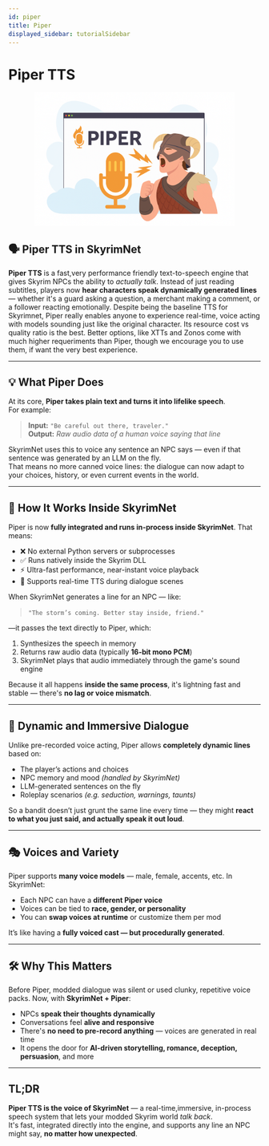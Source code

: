 ```yaml
---
id: piper
title: Piper
displayed_sidebar: tutorialSidebar
---
```


# Piper TTS

<p align="center">
  <img src="/img/piper.png" alt="piper" width="400"/>
</p>

## 🗣️ Piper TTS in SkyrimNet

**Piper TTS** is a fast,very performance friendly text-to-speech engine that gives Skyrim NPCs the ability to *actually talk*. Instead of just reading subtitles, players now **hear characters speak dynamically generated lines** — whether it's a guard asking a question, a merchant making a comment, or a follower reacting emotionally. Despite being the baseline TTS for Skyrimnet, Piper really enables anyone to experience real-time, voice acting with models sounding just like the original character. Its resource cost vs quality ratio is the best. Better options, like XTTs and Zonos come with much higher requeriments than Piper, though we encourage you to use them, if want the very best experience.

---

## 💡 What Piper Does

At its core, **Piper takes plain text and turns it into lifelike speech**.  
For example:

> **Input:** `"Be careful out there, traveler."`  
> **Output:** *Raw audio data of a human voice saying that line*

SkyrimNet uses this to voice any sentence an NPC says — even if that sentence was generated by an LLM on the fly.  
That means no more canned voice lines: the dialogue can now adapt to your choices, history, or even current events in the world.

---

## 🧠 How It Works Inside SkyrimNet

Piper is now **fully integrated and runs in-process inside SkyrimNet**. That means:

- ❌ No external Python servers or subprocesses  
- ✅ Runs natively inside the Skyrim DLL  
- ⚡ Ultra-fast performance, near-instant voice playback  
- 🔁 Supports real-time TTS during dialogue scenes

When SkyrimNet generates a line for an NPC — like:

> `"The storm’s coming. Better stay inside, friend."`

—it passes the text directly to Piper, which:

1. Synthesizes the speech in memory  
2. Returns raw audio data (typically **16-bit mono PCM**)  
3. SkyrimNet plays that audio immediately through the game's sound engine

Because it all happens **inside the same process**, it's lightning fast and stable — there's **no lag or voice mismatch**.

---

## 🧬 Dynamic and Immersive Dialogue

Unlike pre-recorded voice acting, Piper allows **completely dynamic lines** based on:

- The player’s actions and choices  
- NPC memory and mood *(handled by SkyrimNet)*  
- LLM-generated sentences on the fly  
- Roleplay scenarios *(e.g. seduction, warnings, taunts)*

So a bandit doesn’t just grunt the same line every time — they might **react to what you just said, and actually speak it out loud**.

---

## 🎭 Voices and Variety

Piper supports **many voice models** — male, female, accents, etc. In SkyrimNet:

- Each NPC can have a **different Piper voice**
- Voices can be tied to **race, gender, or personality**
- You can **swap voices at runtime** or customize them per mod

It’s like having a **fully voiced cast — but procedurally generated**.

---

## 🛠️ Why This Matters

Before Piper, modded dialogue was silent or used clunky, repetitive voice packs. Now, with **SkyrimNet + Piper**:

- NPCs **speak their thoughts dynamically**
- Conversations feel **alive and responsive**
- There's **no need to pre-record anything** — voices are generated in real time
- It opens the door for **AI-driven storytelling, romance, deception, persuasion**, and more

---

## TL;DR

**Piper TTS is the voice of SkyrimNet** — a real-time,immersive, in-process speech system that lets your modded Skyrim world *talk back*.  
It's fast, integrated directly into the engine, and supports any line an NPC might say, **no matter how unexpected**.
